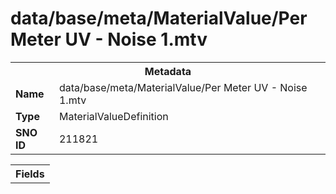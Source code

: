 <h1>data/base/meta/MaterialValue/Per Meter UV - Noise 1.mtv</h1><table><tr><th colspan="100%">Metadata</th></tr><tr><td><b>Name</b></td><td>data/base/meta/MaterialValue/Per Meter UV - Noise 1.mtv</td></tr><tr><td><b>Type</b></td><td>MaterialValueDefinition</td></tr><tr><td><b>SNO ID</b></td><td>211821</td></tr></table>

<table><tr><th colspan="100%">Fields</th></tr></table>

